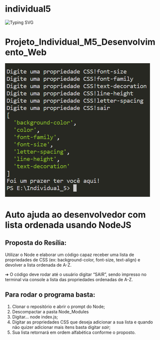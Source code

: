 # individual5

![Typing SVG](https://readme-typing-svg.herokuapp.com/?color=f0000&size=40&center=true&vCenter=true&width=1000&lines=+Ola+sou+Jonatan+Silva+bem+vindo!)
# Projeto_Individual_M5_Desenvolvimento_Web
![image](https://github.com/JonSilv4/individual5/blob/main/print.png) 
# Auto ajuda ao desenvolvedor com lista ordenada usando NodeJS

## Proposta do Resília:
Utilizar o Node e elaborar um código capaz receber uma lista de
propriedades de CSS (ex: background-color, font-size, text-align) e devolver
a lista ordenada de A-Z.

➔ O código deve rodar até o usuário digitar “SAIR”, sendo impresso
no terminal via console a lista das propriedades ordenadas de A-Z.

## Para rodar o programa basta:
1. Clonar o repositório e abrir o prompt do Node;
2. Descompactar a pasta Node_Modules
3. Digitar... node index.js;
4. Digitar as propriedades CSS que deseja adicionar a sua lista e quando não quizer adicionar mais itens basta digitar _sair_;
5. Sua lista retornará em ordem alfabética conforme o proposto.

